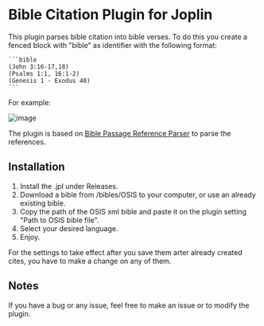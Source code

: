 # Bible Citation Plugin for Joplin

This plugin parses bible citation into bible verses. To do this you create a fenced block with "bible" as identifier with the following format:

    ```bible
    (John 3:16-17,18)
    (Psalms 1:1, 16:1-2)
    (Genesis 1 - Exodus 40)
    ```

For example:

![image](https://user-images.githubusercontent.com/90792603/137567310-99b21496-6717-4dca-9a63-24e46d8d6999.png)

The plugin is based on [Bible Passage Reference Parser](https://github.com/openbibleinfo/Bible-Passage-Reference-Parser) to parse the references.

## Installation
1. Install the .jpl under Releases.
2. Download a bible from /bibles/OSIS to your computer, or use an already existing bible.
3. Copy the path of the OSIS xml bible and paste it on the plugin setting "Path to OSIS bible file".
4. Select your desired language.
5. Enjoy.

For the settings to take effect after you save them arter already created cites, you have to make a change on any of them.
 
 ## Notes
 If you have a bug or any issue, feel free to make an issue or to modify the plugin.
